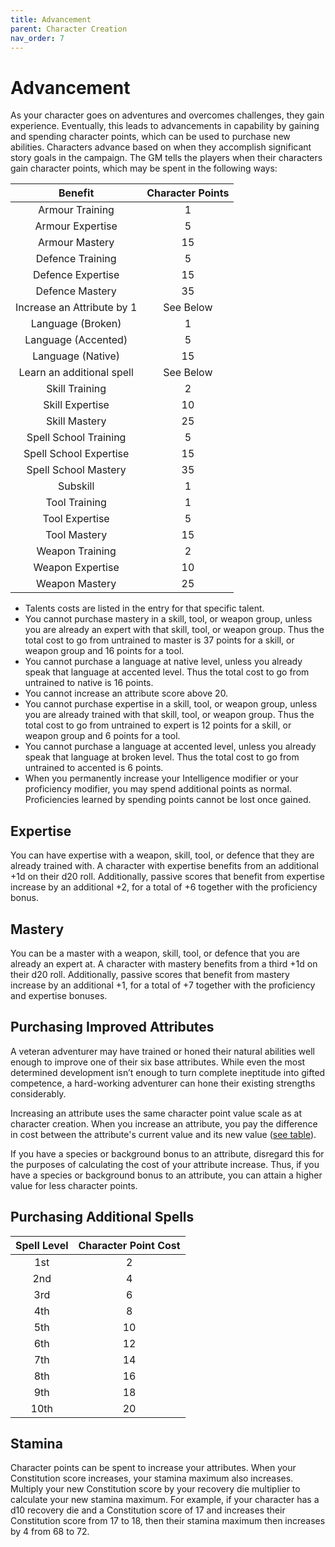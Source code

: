 ```yaml
---
title: Advancement
parent: Character Creation
nav_order: 7
---
```


# Advancement
As your character goes on adventures and overcomes challenges, they gain experience. Eventually, this leads to advancements in capability by gaining and spending character points, which can be used to purchase new abilities. Characters advance based on when they accomplish significant story goals in the campaign. The GM tells the players when their characters gain character points, which may be spent in the following ways:

| Benefit | Character Points |
|:-------:|:----------------:|
| Armour Training | 1 |
| Armour Expertise | 5 |
| Armour Mastery | 15 |
| Defence Training | 5 |
| Defence Expertise | 15 |
| Defence Mastery | 35 |
| Increase an Attribute by 1 | See Below |
| Language (Broken) | 1 |
| Language (Accented) | 5 |
| Language (Native) | 15 |
| Learn an additional spell | See Below |
| Skill Training | 2 |
| Skill Expertise | 10 |
| Skill Mastery | 25 |
| Spell School Training | 5 | 
| Spell School Expertise | 15 |
| Spell School Mastery | 35 |
| Subskill | 1 |
| Tool Training | 1 |
| Tool Expertise | 5 |
| Tool Mastery | 15 |
| Weapon Training | 2 |
| Weapon Expertise | 10 |
| Weapon Mastery | 25 |

* Talents costs are listed in the entry for that specific talent.
* You cannot purchase mastery in a skill, tool, or weapon group, unless you are already an expert with that skill, tool, or weapon group. Thus the total cost to go from untrained to master is 37 points for a skill, or weapon group and 16 points for a tool.
* You cannot purchase a language at native level, unless you already speak that language at accented level. Thus the total cost to go from untrained to native is 16 points.
* You cannot increase an attribute score above 20.
* You cannot purchase expertise in a skill, tool, or weapon group, unless you are already trained with that skill, tool, or weapon group. Thus the total cost to go from untrained to expert is 12 points for a skill, or weapon group and 6 points for a tool.
* You cannot purchase a language at accented level, unless you already speak that language at broken level. Thus the total cost to go from untrained to accented is 6 points.
* When you permanently increase your Intelligence modifier or your proficiency modifier, you may spend additional points as normal. Proficiencies learned by spending points cannot be lost once gained.

## Expertise
You can have expertise with a weapon, skill, tool, or defence that they are already trained with. A character with expertise benefits from an additional +1d on their d20 roll. Additionally, passive scores that benefit from expertise increase by an additional +2, for a total of +6 together with the proficiency bonus.

## Mastery
You can be a master with a weapon, skill, tool, or defence that you are already an expert at. A character with mastery benefits from a third +1d on their d20 roll. Additionally, passive scores that benefit from mastery increase by an additional +1, for a total of +7 together with the proficiency and expertise bonuses.

## Purchasing Improved Attributes
A veteran adventurer may have trained or honed their natural abilities well enough to improve one of their six base attributes. While even the most determined development isn’t enough to turn complete ineptitude into gifted competence, a hard-working adventurer can hone their existing strengths considerably.

Increasing an attribute uses the same character point value scale as at character creation. When you increase an attribute, you pay the difference in cost between the attribute's current value and its new value ([see table](https://stormchaserroleplaying.com/stormchaserRPG/Creation/Attributes/Generation/)).

If you have a species or background bonus to an attribute, disregard this for the purposes of calculating the cost of your attribute increase. Thus, if you have a species or background bonus to an attribute, you can attain a higher value for less character points.

## Purchasing Additional Spells

| Spell Level | Character Point Cost |
|:-----------:|:--------------------:|
| 1st  | 2 |
| 2nd  | 4 |
| 3rd  | 6 |
| 4th  | 8 |
| 5th  | 10 |
| 6th  | 12 |
| 7th  | 14 |
| 8th  | 16 |
| 9th  | 18 |
| 10th | 20 |

## Stamina
Character points can be spent to increase your attributes. When your Constitution score increases, your stamina maximum also increases. Multiply your new Constitution score by your recovery die multiplier to calculate your new stamina maximum. For example, if your character has a d10 recovery die and a Constitution score of 17 and increases their Constitution score from 17 to 18, then their stamina maximum then increases by 4 from 68 to 72.
